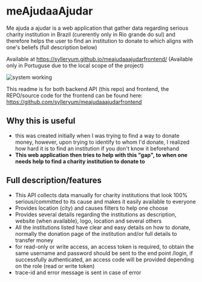 # meAjudaaAjudar
Me ajuda a ajudar is a web application that gather data regarding serious charity institution in Brazil (curerently only in Rio grande do sul) and therefore helps the user to find an institution to donate to which aligns with one's beliefs (full description below)

Available at https://sylleryum.github.io/meajudaaajudarfrontend/ (Available only in Portuguse due to the local scope of the project)

![system working](https://github.com/sylleryum/meAjudaaAjudar/blob/main/demo.gif)

This readme is for both backend API (this repo) and frontend, the REPO/source code for the frontend can be found here: https://github.com/sylleryum/meajudaaajudarfrontend

## Why this is useful

* this was created initially when I was trying to find a way to donate money, however, upon trying to identify to whom I'd donate, I realized how hard it is to find an institution if you don't know it beforehand
* **This web application then tries to help with this "gap", to when one needs help to find a charity institution to donate to**


## Full description/features

* This API collects data manually for charity institutions that look 100% serious/committed to its cause and makes it easily available to everyone
* Provides location (city) and causes filters to help one choose
* Provides several details regarding the institutions as description, website (when available), logo, location and several others
* All the institutions listed have clear and easy details on how to donate, normally the donation page of the institution and/or full details to transfer money
* for read-only or write access, an access token is required, to obtain the same username and password should be sent to the end point /login, if successfully authenticated, an access code will be provided depending on the role (read or write token)
* trace-id and error message is sent in case of error
